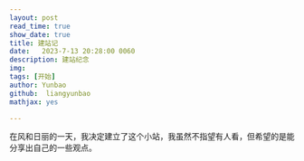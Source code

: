 ```yaml
---
layout: post
read_time: true
show_date: true
title: 建站记
date:   2023-7-13 20:28:00 0060
description: 建站纪念
img:  
tags: [开始]
author: Yunbao
github:  liangyunbao
mathjax: yes

---
```


在风和日丽的一天，我决定建立了这个小站，我虽然不指望有人看，但希望的是能分享出自己的一些观点。
